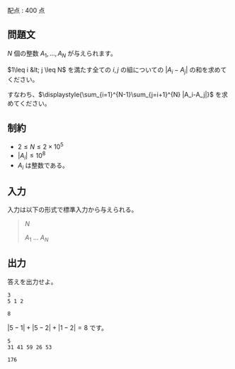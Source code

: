 配点 : $400$ 点

## 問題文

$N$ 個の整数 $A_1,\ldots,A_N$ が与えられます。

$1\leq i &lt; j \leq N$ を満たす全ての $i,j$ の組についての $|A_i-A_j|$ の和を求めてください。

すなわち、$\displaystyle{\sum_{i=1}^{N-1}\sum_{j=i+1}^{N} |A_i-A_j|}$ を求めてください。

## 制約

- $2 \leq N \leq 2 \times 10^5$
- $|A_i|\leq 10^8$
- $A_i$ は整数である。

## 入力

入力は以下の形式で標準入力から与えられる。

> $N$
> 
> $A_1$ $\ldots$ $A_N$

## 出力

答えを出力せよ。

```input1
3
5 1 2
```

```output1
8
```

$|5-1|+|5-2|+|1-2|=8$ です。

```input2
5
31 41 59 26 53
```

```output2
176
```